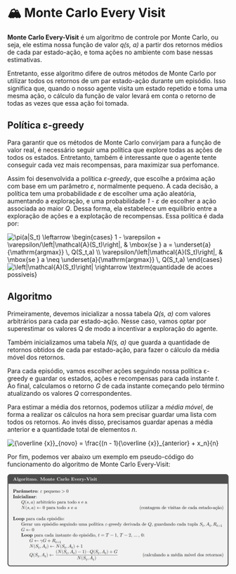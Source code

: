 # 🏔 Monte Carlo Every Visit

**Monte Carlo Every-Visit** é um algoritmo de controle por Monte Carlo, ou seja, ele estima nossa função de valor *q(s, a)* a partir dos retornos médios de cada par estado-ação, e toma ações no ambiente com base nessas estimativas. 

Entretanto, esse algoritmo difere de outros métodos de Monte Carlo por utilizar todos os retornos de um par estado-ação durante um episódio. Isso significa que, quando o nosso agente visita um estado repetido e toma uma mesma ação, o cálculo da função de valor levará em conta o retorno de todas as vezes que essa ação foi tomada.

## Política ε-greedy

Para garantir que os métodos de Monte Carlo convirjam para a função de valor real, é necessário seguir uma política que explore todas as ações de todos os estados. Entretanto, também é interessante que o agente tente conseguir cada vez mais recompensas, para maximizar sua perfomance.

Assim foi desenvolvida a política *ε-greedy*, que escolhe a próxima ação com base em um parâmetro *ε*, normalmente pequeno. A cada decisão, a política tem uma probabilidade *ε* de escolher uma ação aleatória, aumentando a exploração, e uma probabilidade *1 - ε* de escolher a ação associada ao maior *Q*. Dessa forma, ela estabelece um equilíbrio entre a exploração de ações e a explotação de recompensas. Essa política é dada por:

<img src="https://latex.codecogs.com/svg.latex?\pi(a|S_t)&space;\leftarrow&space;\begin{cases}&space;1&space;-&space;\varepsilon&space;&plus;&space;\varepsilon/\left|\mathcal{A}(S_t)\right|,&space;&&space;\mbox{se&space;}&space;a&space;=&space;\underset{a}{\mathrm{argmax}}&space;\,&space;Q(S_t,a)&space;\\&space;\varepsilon/\left|\mathcal{A}(S_t)\right|,&space;&&space;\mbox{se&space;}&space;a&space;\neq&space;\underset{a}{\mathrm{argmax}}&space;\,&space;Q(S_t,a)&space;\end{cases}" title="\pi(a|S_t) \leftarrow \begin{cases} 1 - \varepsilon + \varepsilon/\left|\mathcal{A}(S_t)\right|, & \mbox{se } a = \underset{a}{\mathrm{argmax}} \, Q(S_t,a) \\ \varepsilon/\left|\mathcal{A}(S_t)\right|, & \mbox{se } a \neq \underset{a}{\mathrm{argmax}} \, Q(S_t,a) \end{cases}" />

<img src="https://latex.codecogs.com/svg.latex?\left|\mathcal{A}(S_t)\right|&space;\rightarrow&space;\textrm{quantidade&space;de&space;acoes&space;possiveis}" title="\left|\mathcal{A}(S_t)\right| \rightarrow \textrm{quantidade de acoes possiveis}" />

## Algoritmo

Primeiramente, devemos inicializar a nossa tabela *Q(s, a)* com valores arbitrários para cada par estado-ação. Nesse caso, vamos optar por superestimar os valores Q de modo a incentivar a exploração do agente.

Também inicializamos uma tabela *N(s, a)* que guarda a quantidade de retornos obtidos de cada par estado-ação, para fazer o cálculo da média móvel dos retornos.

Para cada episódio, vamos escolher ações seguindo nossa política ε-greedy e guardar os estados, ações e recompensas para cada instante *t*. Ao final, calculamos o retorno *G* de cada instante começando pelo término atualizando os valores *Q* correspondentes.

Para estimar a média dos retornos, podemos utilizar a *média móvel*, de forma a realizar os cálculos na hora sem precisar guardar uma lista com todos os retornos. Ao invés disso, precisamos guardar apenas a média anterior e a quantidade total de elementos *n*.

<img src="https://latex.codecogs.com/svg.latex?{\overline&space;{x}}_{novo}&space;=&space;\frac{(n&space;-&space;1){\overline&space;{x}}_{anterior}&space;&plus;&space;x_n}{n}" title="{\overline {x}}_{novo} = \frac{(n - 1){\overline {x}}_{anterior} + x_n}{n}" />

Por fim, podemos ver abaixo um exemplo em pseudo-código do funcionamento do algoritmo de Monte Carlo Every-Visit:

![On-policy every-visit MC control](imgs/MC.png)